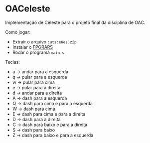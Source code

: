 # OACeleste

Implementação de Celeste para o projeto final da disciplina de OAC.

Como jogar:
* Extrair o arquivo `cutscenes.zip`
* Instalar o [FPGRARS](https://github.com/LeoRiether/FPGRARS)
* Rodar o programa `main.s`

Teclas:
* a -> andar para a esquerda
* q -> pular para a esquerda
* w -> pular para cima
* e -> pular para a direita
* d -> andar para a direita
* A -> dash para a esquerda
* Q -> dash para cima e para a esquerda
* W -> dash para cima
* E -> dash para cima e para a direita
* D -> dash para a direita
* C -> dash para baixo e para a direita
* S -> dash para baixo
* Z -> dash para baixo e para a esquerda
